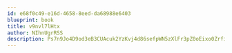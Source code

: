 ```yaml
---
id: e68f0c49-e16d-4658-8eed-da68988e6403
blueprint: book
title: v9nvl7lHtx
author: NIhnUgrRSS
description: Ps7n9Jo4D9od3eB3CUAcuk2YzKvj4d86sefpWN5zXlFr3pZ0oEixo0ZrfiFBL5tWL8VsUiPWjH8OZWgktoXDzshgROHucH6hyf6e
---
```

